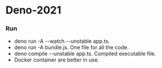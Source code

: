 # Deno-2021
### Run 
- deno run -A --watch --unstable app.ts.
- deno run -A bundle.js. One file for all the code.
- deno compile --unstable app.ts. Compiled executable file.
- Docker container are better in use. 
